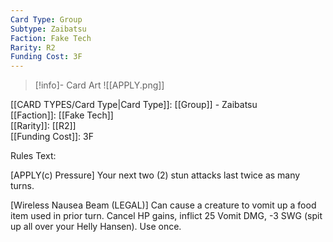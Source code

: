 ```yaml
---
Card Type: Group
Subtype: Zaibatsu
Faction: Fake Tech
Rarity: R2
Funding Cost: 3F
---
```

> [!info]- Card Art
> ![[APPLY.png]]

[[CARD TYPES/Card Type|Card Type]]: [[Group]] - Zaibatsu  
[[Faction]]: [[Fake Tech]]  
[[Rarity]]: [[R2]]  
[[Funding Cost]]: 3F  

Rules Text:  

[APPLY(c) Pressure] Your next two (2) stun attacks last twice as many turns.  

[Wireless Nausea Beam (LEGAL)] Can cause a creature to vomit up a food item used in prior turn. Cancel HP gains, inflict 25 Vomit DMG, -3 SWG (spit up all over your Helly Hansen). Use once.  